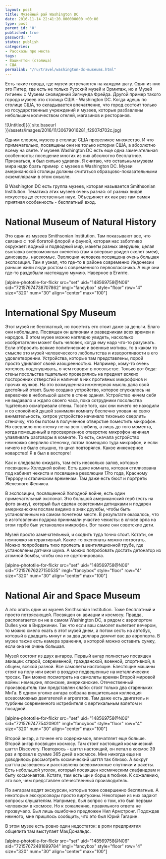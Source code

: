 ```yaml
---
layout: post
title: Музейный рай Washington DC
date: 2016-11-14 22:41:20.000000000 +00:00
type: post
parent_id: '0'
published: true
password: ''
status: publish
categories:
- Рассказы про места
tags:
- Вашингтон (столица)
- США
permalink: "/ru/travel/washington-dc-museums.html"
---
```

Есть такие города, где музеи встречаются на каждом шагу. Один из них это Питер, где есть не только Русский музей и Эрмитаж, но и Музей гигиены с Музеем сновидений Зигмунда Фрейда. Другой пример такого города музеев это столица США - Washington DC. Когда идешь по столице США, то складывается впечатление, что город состоит только из государственных учреждений и музеев, которые разбавлены небольшим количеством отелей, магазинов и ресторанов.

![Untitled]({{ site.baseurl }}/assets/images/2016/11/30679016281_f2907d702c.jpg)

Одним словом, музеев в столице США превеликое множество. И что примечательно, посвящены они не только истории США, а абсолютно всему на свете. У музеев&nbsp;Washington DC есть еще одна замечательная особенность: посещение многих из них абсолютно бесплатное. Признаться, я был сильно удивлен. Я считаю, что остальным музеем мира надо брать пример &nbsp;с музеев в Washington DC. Музеи американской столицы должны считаться образцово-показательными экземплярами в этом смысле.

В Washington DC есть группа музеев, которая называется Smithsonian Institution. Тематика этих музеев очень разная: от разных видов искусства до естественных наук. Объединяет их как раз там самая приятная особенность - бесплатный вход.

# National Museum of Natural History

Это один из музеев&nbsp;Smithsonian Institution. Там показывают все, что связано с &nbsp;той богатой флорой и фауной, которая нас заботливо окружает: водный и подводный мир, макеты разных зверушек, целая выставка всевозможных скелетов (там я впервые увидел скелет змеи), динозавры, насекомые. Эволюции человека посвящена очень большая экспозиция. Там я узнал, что где-то в районе современно Индонезии раньше жили люди ростом с современного первоклассника. А еще они где-то раздобыли настоящую мумию. Наверное в Египте.

[alpine-phototile-for-flickr src="set" uid="148569758@N06" sid="72157674738707862" imgl="fancybox" style="floor" row="4" size="320" num="30" align="center" max="100"]

# International Spy Museum

Этот музей не бесплатный, но посетить его стоит даже за деньги. Благо они небольшие. Посвящен он шпионам и разведчикам всех времен и народов. В этом музее можно наглядно увидеть, насколько изобретателен может быть человек, когда ему надо что-то разузнать. Если отбросить всякие политические и военные мотивы, то в каком то смысле это музей человеческого любопытства и изворотливости в его удовлетворении. Устройства, которые там представлены, порой просто&nbsp;удивляют своей изощренностью. Например, кому-то очень хотелось подслушивать, о чем говорят в посольстве. Только вот беда: стены посольства тщательно проверялись на предмет всяких посторонних отверстий и наличия в них противных микрофонов и прочих жучков. На это возмущенная&nbsp;инженерная мысль дала свой достойный ответ. Было создано устройство, которое спускалось на веревочке в небольшой шахте в стене здания. Устройство ничем себя не выдавало и ждало своего часа, пока сотрудники посольства тщательно осматривали стены. После того, как они ничего не находили и со спокойной душой занимали комнату беспечно уповая на свою внимательность, хитрое устройство начинало тихонько сверлить стеночку, что бы потом в полученное отверстие поместить микрофон. Но сверлило оно стенку не на всю глубину, а лишь до того момента, когда помещенный в просверленное отверстие микрофон начинал улавливать разговоры в комнате. То есть, сначала устройство немножко сверлило стеночку, потом помещало туда микрофон, и если ничего не было слышно, то цикл повторялся. Какое инженерное коварство! Я в был в восторге!

Как и следовало ожидать, там есть несколько залов, которые посвящены Холодной войне. Есть даже комната, которая стилизована под кабинет чекиста и посвящена революции 17го года, Красному Террору и сталинским временам. Там даже есть бюст и портреты Железного Феликса.

В экспозиции, посвященной Холодной войне, есть один примечательный экспонат. Это большой американский герб (есть на фото внизу), который был сделан советскими детишками и подарен американским послам видимо в знак дружбы, чтобы быть установленным на самом почетном месте. В результате оказалось, что в изготовлении подарка принимали участие чекисты: в клюве орла на этом гербе был установлен микрофон. Вот такие они советские дети.

Музей просто замечательный, и сходить туда точно стоит. Кстати, он немножко интерактивный. Какие-то экспонаты можно потрогать. Можно попробовать тихо пролезть в вентиляционной трубе, где установлены датчики шума. А можно попробовать достать детонатор из атомной бомбы, чтобы она не сдетонировала.

[alpine-phototile-for-flickr src="set" uid="148569758@N06" sid="72157676227150535" imgl="fancybox" style="floor" row="4" size="320" num="30" align="center" max="100"]

# National Air and Space Museum

А это опять один из музеев&nbsp;Smithsonian Institution. Тоже бесплатный и просто потрясающей. Посвящен он авиации и космосу. Правда, располагается он не в самом Washington DC, а рядом с аэропортом Dulles уже в Вирджинии. Так что если ваш самолет вылетает вечером, то можно смело ехать в этот музей днем, а потом сесть на автобус, который в двадцать минут и за два доллара домчит вас до аэропорта. В музее также есть камера хранения, в которой можно оставить сумку, если она не очень большая.

Музей состоит из двух ангаров. Первый ангар полностью посвящен авиации: старой, современной, гражданской, военной, спортивной, в общем, всякой разной. Все самолеты настоящие. Блестящие машины стоят на полу или висят в воздухе подвешенные на металлических тросах. Там можно посмотреть на самолеты времен Второй мировой войны: немецкие, японские, американские. Отечественный производитель там представлен слабо: стоят только два стареньких МиГа. В одном уголке ангара собрана внушительная коллекция всевозможных двигателей и агрегатов. Там даже есть двигатель и турбины современного истребителя с вертикальным взлетом и посадкой.

[alpine-phototile-for-flickr src="set" uid="148569758@N06" sid="72157674775420901" imgl="fancybox" style="floor" row="4" size="320" num="30" align="center" max="100"]

Второй ангар, а точнее его содержимое, впечатляет еще больше. Второй ангар посвящен космосу. Там стоит настоящий космический шаттл Discovery. Повторюсь - шаттл настоящий, он летал в космос 39 раз и провел в сумме 365 дней в космосе. Мне никогда еще не доводилось рассмотреть космический шаттл так близко. А вокруг шаттла развешены и расставлены всевозможные спутники и ракеты. Есть небольшой уголок, который посвящен космическим скафандрам и быту космонавтов. Кстати, там есть щи и борщ в тюбике. К сожалению, это все, чем представлен отечественный производитель.

По ангарам водят экскурсии, которые тоже совершенно бесплатные. А некоторые экскурсоводы просто виртуозны. Некоторые из них задают вопросы слушателям. Например, был вопрос о том, кто был первым человеком в космосе. Но к сожалению, правильного ответа не прозвучало. Был лишь ошибочно предложен Нил Армстронг. Подождав немного, мне пришлось сообщить, что это был Юрий Гагарин.

В этом музее есть ровно один недостаток: в роли предприятия общепита там выступает МакДональдс.

[alpine-phototile-for-flickr src="set" uid="148569758@N06" sid="72157672481899784" imgl="fancybox" style="floor" row="4" size="320" num="30" align="center" max="100"]


